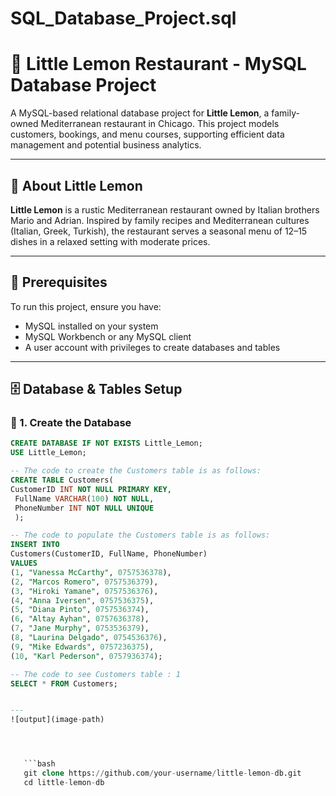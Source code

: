 # SQL_Database_Project.sql

# 🍋 Little Lemon Restaurant - MySQL Database Project

A MySQL-based relational database project for **Little Lemon**, a family-owned Mediterranean restaurant in Chicago. This project models customers, bookings, and menu courses, supporting efficient data management and potential business analytics.

---

## 📖 About Little Lemon

**Little Lemon** is a rustic Mediterranean restaurant owned by Italian brothers Mario and Adrian. Inspired by family recipes and Mediterranean cultures (Italian, Greek, Turkish), the restaurant serves a seasonal menu of 12–15 dishes in a relaxed setting with moderate prices.

---

## 🧰 Prerequisites

To run this project, ensure you have:
- MySQL installed on your system
- MySQL Workbench or any MySQL client
- A user account with privileges to create databases and tables

---

## 🗄️ Database & Tables Setup

### 🔹 1. Create the Database

```sql
CREATE DATABASE IF NOT EXISTS Little_Lemon;
USE Little_Lemon;

-- The code to create the Customers table is as follows:
CREATE TABLE Customers(
CustomerID INT NOT NULL PRIMARY KEY,
 FullName VARCHAR(100) NOT NULL,
 PhoneNumber INT NOT NULL UNIQUE
 );

-- The code to populate the Customers table is as follows:
INSERT INTO 
Customers(CustomerID, FullName, PhoneNumber) 
VALUES 
(1, "Vanessa McCarthy", 0757536378), 
(2, "Marcos Romero", 0757536379), 
(3, "Hiroki Yamane", 0757536376), 
(4, "Anna Iversen", 0757536375), 
(5, "Diana Pinto", 0757536374),     
(6, "Altay Ayhan", 0757636378),      
(7, "Jane Murphy", 0753536379),      
(8, "Laurina Delgado", 0754536376),      
(9, "Mike Edwards", 0757236375),     
(10, "Karl Pederson", 0757936374);

-- The code to see Customers table : 1
SELECT * FROM Customers;


---
![output](image-path)




   ```bash
   git clone https://github.com/your-username/little-lemon-db.git
   cd little-lemon-db

